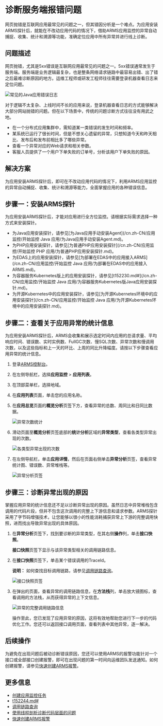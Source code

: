 # 诊断服务端报错问题

网页抛错是互联网应用最常见的问题之一，但其错因分析是一个难点。为应用安装ARMS探针后，就能在不改动应用代码的情况下，借助ARMS应用监控的异常自动捕捉、收集、统计和溯源等功能，准确定位应用中所有异常并进行线上诊断。

## 问题描述

网页抛错，尤其是5xx错误是互联网应用最常见的问题之一。5xx错误通常发生于服务端。服务端是业务逻辑最复杂，也是整条网络请求链路中最容易出错、出了错之后最难诊断原因的地方。运维工程师或研发工程师往往需要登录机器查看日志来定位问题。

![常见的Java应用错误日志](../images/p42274.png "示例：常见的Java应用错误日志")

对于逻辑不太复杂、上线时间不长的应用来说，登录机器查看日志的方式能够解决大部分网站抛错的问题。但在以下场景中，传统的问题诊断方式往往没有用武之地。

-   在一个分布式应用集群中，需知道某一类错误的发生时间和频率。
-   某系统已运行了很长时间，但是不想关心遗留的异常，只想知道今天和昨天相比、发布后和发布前相比多了哪些异常。
-   查看一个异常对应的Web请求和相关参数。
-   客服人员提供了一个用户下单失败的订单号，分析该用户下单失败的原因。

## 解决方案

为应用安装ARMS探针后，即可在不改动应用代码的情况下，利用ARMS应用监控的异常自动捕捉、收集、统计和溯源等能力，全面掌握应用的各种错误信息。

## 步骤一：安装ARMS探针

为应用安装ARMS探针后，才能对应用进行全方位监控。请根据实际需求选择一种方式来安装探针。

-   为Java应用安装探针，请参见[为Java应用手动安装Agent](/cn.zh-CN/应用监控/开始监控 Java 应用/为Java应用手动安装Agent.md)。
-   为PHP应用安装探针，请参见[为普通PHP应用安装探针](/cn.zh-CN/应用监控/开始监控 PHP 应用/为普通PHP应用安装探针.md)。
-   为EDAS上的应用安装探针，请参见[为部署在EDAS中的应用接入ARMS](/cn.zh-CN/应用监控/开始监控 Java 应用/为部署在EDAS中的应用接入ARMS.md)。
-   为容器服务Kubernetes版上的应用安装探针，请参见[t152230.md\#](/cn.zh-CN/应用监控/开始监控 Java 应用/为容器服务Kubernetes版Java应用安装探针.md)。
-   为开源Kubernetes中的应用安装探针，请参见[为开源Kubernetes环境中的应用安装探针](/cn.zh-CN/应用监控/开始监控 Java 应用/为开源Kubernetes环境中的应用安装探针.md)。

## 步骤二：查看关于应用异常的统计信息

为应用安装ARMS探针后，ARMS会收集和展示选定时间内应用的总请求量、平均响应时间、错误数、实时实例数、FullGC次数、慢SQL次数、异常次数和慢调用次数，以及这些指标和上一天的环比、上周的同比升降幅度。请按以下步骤查看应用异常的统计信息。

1.  登录[ARMS控制台](https://arms.console.aliyun.com/#/home)。

2.  在左侧导航栏，选择**应用监控** \> **应用列表**。

3.  在顶部菜单栏，选择地域。

4.  在**应用列表**页面，单击您的应用名称。

5.  在**应用总览**页面的**概览分析**页签下方，查看异常的总数、周同比和日同比数据。

    ![异常次数统计](../images/p47240.png "异常次数统计")

6.  滑动页面至**概览分析**页签底部的**统计分析**区域的**异常类型**，查看各类型异常出现的次数。

    ![各类型异常出现的次数](../images/p42279.png "各类型异常出现的次数")

7.  在左侧导航栏，单击**应用详情**，然后在页面右侧单击**异常分析**页签，查看异常统计图、错误数、异常堆栈等。

    ![异常分析页签](../images/p42280.png "异常分析页签")


## 步骤三：诊断异常出现的原因

掌握应用异常的统计信息还不足以诊断异常出现的原因。虽然日志中异常堆栈包含调用的代码片段，但并不包含这次调用的完整上下游信息和请求参数。ARMS探针采用了字节码增强技术，让您能够以很小的性能消耗捕获异常上下游的完整调用快照，进而找出导致异常出现的具体原因。

1.  在**异常分析**页签下，找到要诊断的异常类型，在其右侧**操作**列，单击**接口快照**。

    **接口快照**页签下显示与该异常类型相关的调用链路信息。

2.  在**接口快照**页签下，单击某个错误调用的TraceId。

    **说明：** 如何查找目标调用链路，请参见[调用链路查询](/cn.zh-CN/应用监控/控制台功能/调用链路查询.md)。

    ![接口快照页签](../images/p42281.png "接口快照页签")

3.  在弹出的页面，查看异常的调用链路信息，在**方法栈**列，单击放大镜图标，查看调用的方法栈，从而获得异常的上下文信息。

    ![异常的完整调用链路信息](../images/p42282.png "异常的完整调用链路信息")

    操作至此，您已发现了应用异常的原因，这将有效地帮助您进行下一步的代码优化工作。您还可以返回接口调用页面，查看列表中其他异常，逐一解决。


## 后续操作

为避免在出现问题后被动诊断错误原因，您还可以使用ARMS的报警功能针对一个接口或全部接口创建报警，即可在出现问题的第一时间向运维团队发送通知。如何创建报警，请参见[快速创建ARMS报警](/cn.zh-CN/快速入门/快速创建ARMS报警.md)。

## 更多信息

-   [创建应用监控任务](/cn.zh-CN/快速入门/创建应用监控任务.md)
-   [t152244.md\#](/cn.zh-CN/应用监控/控制台功能/接口调用.md)
-   [调用链路查询](/cn.zh-CN/应用监控/控制台功能/调用链路查询.md)
-   [使用线程剖析诊断代码层面的问题](/cn.zh-CN/应用监控/使用教程/使用线程剖析诊断代码层面的问题.md)
-   [快速创建ARMS报警](/cn.zh-CN/快速入门/快速创建ARMS报警.md)

